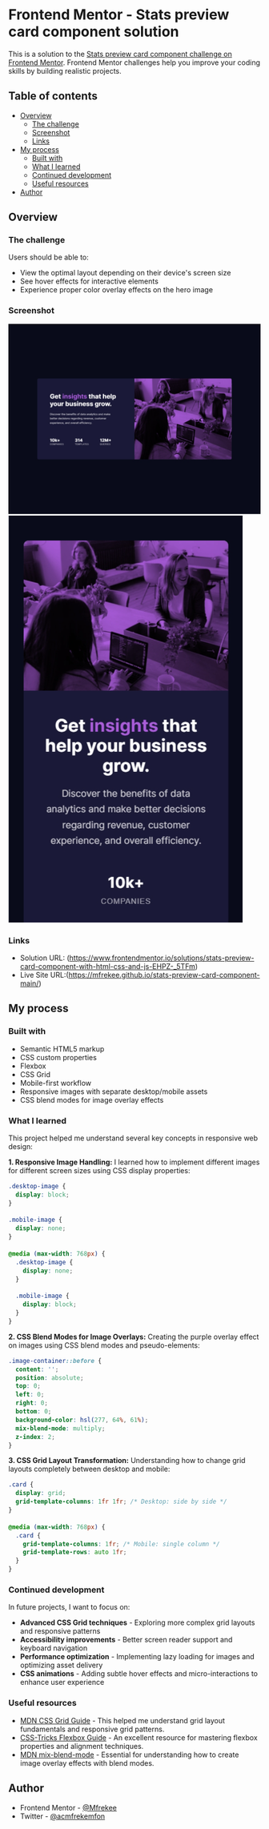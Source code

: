 # Frontend Mentor - Stats preview card component solution

This is a solution to the [Stats preview card component challenge on Frontend Mentor](https://www.frontendmentor.io/challenges/stats-preview-card-component-8JqbgoU62). Frontend Mentor challenges help you improve your coding skills by building realistic projects. 

## Table of contents

- [Overview](#overview)
  - [The challenge](#the-challenge)
  - [Screenshot](#screenshot)
  - [Links](#links)
- [My process](#my-process)
  - [Built with](#built-with)
  - [What I learned](#what-i-learned)
  - [Continued development](#continued-development)
  - [Useful resources](#useful-resources)
- [Author](#author)

## Overview

### The challenge

Users should be able to:

- View the optimal layout depending on their device's screen size
- See hover effects for interactive elements
- Experience proper color overlay effects on the hero image

### Screenshot

![Desktop View](images/screenshot-desktop.png)
![Mobile View](images/screenshot-mobile.png)

### Links

- Solution URL: (https://www.frontendmentor.io/solutions/stats-preview-card-component-with-html-css-and-js-EHPZ-_5TFm)
- Live Site URL:(https://mfrekee.github.io/stats-preview-card-component-main/)

## My process

### Built with

- Semantic HTML5 markup
- CSS custom properties
- Flexbox
- CSS Grid
- Mobile-first workflow
- Responsive images with separate desktop/mobile assets
- CSS blend modes for image overlay effects

### What I learned

This project helped me understand several key concepts in responsive web design:

**1. Responsive Image Handling:**
I learned how to implement different images for different screen sizes using CSS display properties:

```css
.desktop-image {
  display: block;
}

.mobile-image {
  display: none;
}

@media (max-width: 768px) {
  .desktop-image {
    display: none;
  }
  
  .mobile-image {
    display: block;
  }
}
```

**2. CSS Blend Modes for Image Overlays:**
Creating the purple overlay effect on images using CSS blend modes and pseudo-elements:

```css
.image-container::before {
  content: '';
  position: absolute;
  top: 0;
  left: 0;
  right: 0;
  bottom: 0;
  background-color: hsl(277, 64%, 61%);
  mix-blend-mode: multiply;
  z-index: 2;
}
```

**3. CSS Grid Layout Transformation:**
Understanding how to change grid layouts completely between desktop and mobile:

```css
.card {
  display: grid;
  grid-template-columns: 1fr 1fr; /* Desktop: side by side */
}

@media (max-width: 768px) {
  .card {
    grid-template-columns: 1fr; /* Mobile: single column */
    grid-template-rows: auto 1fr;
  }
}
```

### Continued development

In future projects, I want to focus on:

- **Advanced CSS Grid techniques** - Exploring more complex grid layouts and responsive patterns
- **Accessibility improvements** - Better screen reader support and keyboard navigation
- **Performance optimization** - Implementing lazy loading for images and optimizing asset delivery
- **CSS animations** - Adding subtle hover effects and micro-interactions to enhance user experience

### Useful resources

- [MDN CSS Grid Guide](https://developer.mozilla.org/en-US/docs/Web/CSS/CSS_Grid_Layout) - This helped me understand grid layout fundamentals and responsive grid patterns.
- [CSS-Tricks Flexbox Guide](https://css-tricks.com/snippets/css/a-guide-to-flexbox/) - An excellent resource for mastering flexbox properties and alignment techniques.
- [MDN mix-blend-mode](https://developer.mozilla.org/en-US/docs/Web/CSS/mix-blend-mode) - Essential for understanding how to create image overlay effects with blend modes.

## Author

- Frontend Mentor - [@Mfrekee](https://www.frontendmentor.io/profile/Mfrekee)
- Twitter - [@acmfrekemfon](https://www.x.com/acmfrekemfon)